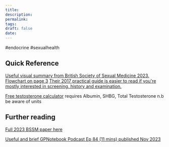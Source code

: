 ```yaml
---
title:
description: 
permalink: 
tags: 
draft: false
date:
---
```



#endocrine #sexualhealth 


## Quick Reference 
[Useful visual summary from British Society of Sexual Medicine 2023.  Flowchart on page 3](https://bssm.org.uk/wp-content/uploads/2023/08/Trends-Urol-Men-s-Health-2023-Hackett-A-practical-guide-to-the-assessment-and-management-of-testosterone-deficiency-1.pdf)
[Their 2017 practical guide is easier to read if you're mostly interested in screening, history and examination.](https://bssm.org.uk/wp-content/uploads/2023/02/BSSM-Practical-Guide-High-Res-single-pp-view-final.pdf)

[Free testosterone calculator](https://www.pctag.uk/testosterone-calculator/) requires Albumin, SHBG, Total Testosterone n.b be aware of units

## Further reading

[Full 2023 BSSM paper here](https://bssm.org.uk/wp-content/uploads/2023/08/WJMH22-1027-4-Copy.pdf)

[Useful and brief GPNotebook Podcast Ep 84 (11 mins) published Nov 2023](https://gpnotebook.com/en-GB/podcasts/diabetes-and-endocrinology/ep-84-testosterone-deficiency)
